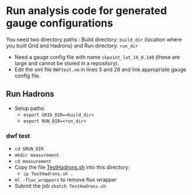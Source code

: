 # Run analysis code for generated gauge configurations
You need two directory paths : Build directory: `build_dir` (location where you built Grid and Hadrons) and Run directory: `run_dir`
- Need a gauge config file with name `ckpoint_lat_16_8.140` (these are large and cannot be stored in a repository).
- Edit the xml file `DWFtest.xm` in lines 5 and 28 and link appropriate gauge config file.

## Run Hadrons
- Setup paths:
  - `export GRID_DIR=<build_dir>`
  - `export RUN_DIR=<run_dir>`

### dwf test
- `cd $RUN_DIR`
- `mkdir measurement`
- `cd measurement`
- Copy the file [TestHadrons.sh](https://github.com/vmos1/su4_dm_grid_lsd/blob/main/run_measurements/run_tioga/TestHadrons.sh) into this directory:
  - `cp TestHadrons.sh .`
- `ml -flux_wrappers` to remove flux wrapper 
- Submit the job `sbatch TestHadrons.sh`
